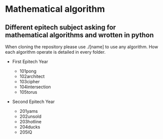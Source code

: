 # Mathematical algorithm  
## Different epitech subject asking for mathematical algorithms and wrotten in python

When cloning the repository please use ./\[name] to use any algorithm.
How each algorithm operate is detailed in every folder.  

- First Epitech Year
    - 101pong  
    - 102architect  
    - 103cipher  
    - 104intersection  
    - 105torus  

- Second Epitech Year
    - 201yams  
    - 202unsold  
    - 203hotline  
    - 204ducks  
    - 205IQ  